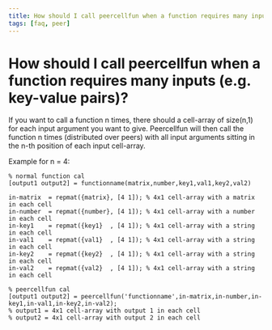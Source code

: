 ```yaml
---
title: How should I call peercellfun when a function requires many inputs (e.g. key-value pairs)?
tags: [faq, peer]
---
```


# How should I call peercellfun when a function requires many inputs (e.g. key-value pairs)?

If you want to call a function n times, there should a cell-array of size(n,1) for each input argument you want to give. Peercellfun will then call the function n times (distributed over peers) with all input arguments sitting in the n-th position of each input cell-array.

Example for n = 4:

    % normal function cal
    [output1 output2] = functionname(matrix,number,key1,val1,key2,val2)

    in-matrix  = repmat({matrix}, [4 1]); % 4x1 cell-array with a matrix in each cell
    in-number  = repmat({number}, [4 1]); % 4x1 cell-array with a number in each cell
    in-key1    = repmat({key1}  , [4 1]); % 4x1 cell-array with a string in each cell
    in-val1    = repmat({val1}  , [4 1]); % 4x1 cell-array with a string in each cell
    in-key2    = repmat({key2}  , [4 1]); % 4x1 cell-array with a string in each cell
    in-val2    = repmat({val2}  , [4 1]); % 4x1 cell-array with a string in each cell

    % peercellfun cal
    [output1 output2] = peercellfun('functionname',in-matrix,in-number,in-key1,in-val1,in-key2,in-val2);
    % output1 = 4x1 cell-array with output 1 in each cell
    % output2 = 4x1 cell-array with output 2 in each cell
